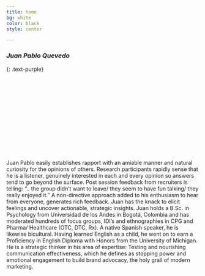 ```yaml
---
title: home
bg: white
color: black
style: center

---
```

### _Juan Pablo Quevedo_

{: .text-purple}
<style>
.img-circular {
width: 200px;
height: 200px;
float: none;
margin: 0 auto;
background-image: url('img/juan_pablo.jpeg');
background-size: cover;
border-radius: 100px;
\-webkit-border-radius: 100px;
\-moz-border-radius: 100px;
}
</style>

<div class="img-circular">
</div>

Juan Pablo easily establishes rapport with an amiable manner and natural curiosity for the opinions of others. Research participants rapidly sense that he is a listener, genuinely interested in each and every opinion so answers tend to go beyond the surface. Post session feedback from recruiters is telling: “.. the group didn’t want to leave/ they seem to have fun talking/ they really enjoyed it.” A non-directive approach added to his enthusiasm to hear from everyone, generates rich feedback.  Juan has the knack to elicit feelings and uncover actionable, strategic insights. Juan holds a B.Sc. in Psychology from Universidad de los Andes in Bogotá, Colombia and has moderated hundreds of focus groups, IDI’s and ethnographies in CPG and Pharma/ Healthcare (OTC, DTC, Rx). A native Spanish speaker, he is likewise bicultural. Having learned English as a child, he went on to earn a Proficiency in English Diploma with Honors from the University of Michigan. He is a strategic thinker in his area of expertise: Testing and nourishing communication effectiveness, which he defines as stopping power and emotional engagement to build brand advocacy, the holy grail of modern marketing.
